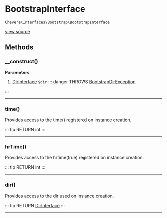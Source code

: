 # BootstrapInterface

`Chevere\Interfaces\Bootstrap\BootstrapInterface`

[view source](https://github.com/chevere/chevere/blob/master/interfaces/Bootstrap/BootstrapInterface.php)

## Methods

### __construct()

**Parameters**

1. [DirInterface](../Filesystem/DirInterface.md) `$dir`
::: danger THROWS
[BootstrapDirException](../../Exceptions/Bootstrap/BootstrapDirException.md)
 
:::


---

### time()

Provides access to the time() registered on instance creation.

::: tip RETURN
int
:::


---

### hrTime()

Provides access to the hrtime(true) registered on instance creation.

::: tip RETURN
int
:::


---

### dir()

Provides access to the dir used on instance creation.

::: tip RETURN
[DirInterface](../Filesystem/DirInterface.md)
:::


---

